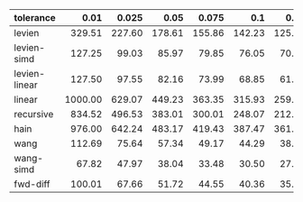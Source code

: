 | tolerance    |   0.01 |   0.025 |   0.05 |   0.075 |   0.1 |   0.15 |   0.2 |   0.25 |   0.5 |   1 |
|--------------| ------:| ------:| ------:| ------:| ------:| ------:| ------:| ------:| ------:| ------:|
|levien        | 329.51 | 227.60 | 178.61 | 155.86 | 142.23 | 125.14 | 116.47 | 108.21 | 90.62 | 75.98 |
|levien-simd   | 127.25 | 99.03 | 85.97 | 79.85 | 76.05 | 70.83 | 69.00 | 66.49 | 61.73 | 57.91 |
|levien-linear | 127.50 | 97.55 | 82.16 | 73.99 | 68.85 | 61.99 | 58.58 | 54.96 | 46.01 | 39.80 |
|linear        | 1000.00 | 629.07 | 449.23 | 363.35 | 315.93 | 259.61 | 223.28 | 197.95 | 139.97 | 97.77 |
|recursive     | 834.52 | 496.53 | 383.01 | 300.01 | 248.07 | 212.84 | 193.38 | 168.89 | 110.62 | 83.47 |
|hain          | 976.00 | 642.24 | 483.17 | 419.43 | 387.47 | 361.44 | 368.80 | 389.41 | 278.68 | 201.20 |
|wang          | 112.69 | 75.64 | 57.34 | 49.17 | 44.29 | 38.38 | 34.62 | 32.16 | 25.45 | 20.24 |
|wang-simd     | 67.82 | 47.97 | 38.04 | 33.48 | 30.50 | 27.15 | 25.03 | 23.51 | 19.91 | 16.86 |
|fwd-diff      | 100.01 | 67.66 | 51.72 | 44.55 | 40.36 | 35.16 | 32.33 | 29.74 | 24.08 | 19.54 |
